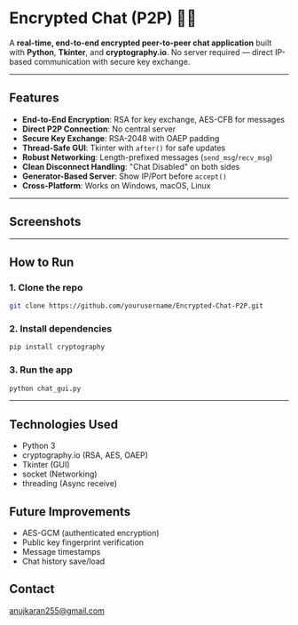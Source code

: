 # Encrypted Chat (P2P) 🔐💬

A **real-time, end-to-end encrypted peer-to-peer chat application** built with **Python**, **Tkinter**, and **cryptography.io**. No server required — direct IP-based communication with secure key exchange.

---

## Features

- **End-to-End Encryption**: RSA for key exchange, AES-CFB for messages
- **Direct P2P Connection**: No central server
- **Secure Key Exchange**: RSA-2048 with OAEP padding
- **Thread-Safe GUI**: Tkinter with `after()` for safe updates
- **Robust Networking**: Length-prefixed messages (`send_msg`/`recv_msg`)
- **Clean Disconnect Handling**: "Chat Disabled" on both sides
- **Generator-Based Server**: Show IP/Port before `accept()`
- **Cross-Platform**: Works on Windows, macOS, Linux

---

## Screenshots

---

## How to Run

### 1. Clone the repo
```bash
git clone https://github.com/yourusername/Encrypted-Chat-P2P.git
```

### 2. Install dependencies
```bash
pip install cryptography
```

### 3. Run the app
```bash
python chat_gui.py
```

---

## Technologies Used

* Python 3
* cryptography.io (RSA, AES, OAEP)
* Tkinter (GUI)
* socket (Networking)
* threading (Async receive)

## Future Improvements

- AES-GCM (authenticated encryption)
- Public key fingerprint verification
- Message timestamps
- Chat history save/load

## Contact

anujkaran255@gmail.com
